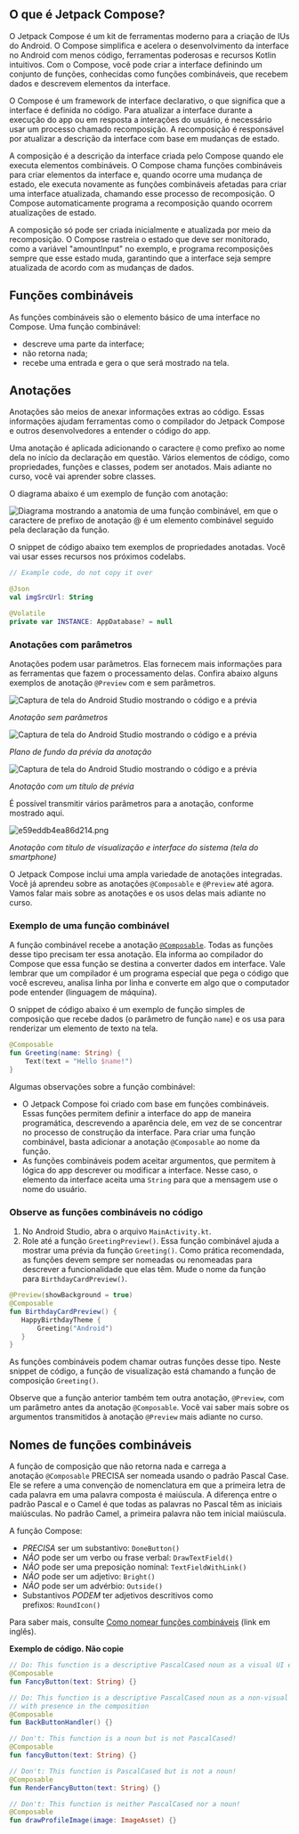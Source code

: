 ## O que é Jetpack Compose?

O Jetpack Compose é um kit de ferramentas moderno para a criação de IUs do Android. O Compose simplifica e acelera o desenvolvimento da interface no Android com menos código, ferramentas poderosas e recursos Kotlin intuitivos. Com o Compose, você pode criar a interface definindo um conjunto de funções, conhecidas como funções combináveis, que recebem dados e descrevem elementos da interface.

O Compose é um framework de interface declarativo, o que significa que a interface é definida no código. Para atualizar a interface durante a execução do app ou em resposta a interações do usuário, é necessário usar um processo chamado recomposição. A recomposição é responsável por atualizar a descrição da interface com base em mudanças de estado.

A composição é a descrição da interface criada pelo Compose quando ele executa elementos combináveis. O Compose chama funções combináveis para criar elementos da interface e, quando ocorre uma mudança de estado, ele executa novamente as funções combináveis afetadas para criar uma interface atualizada, chamando esse processo de recomposição. O Compose automaticamente programa a recomposição quando ocorrem atualizações de estado.

A composição só pode ser criada inicialmente e atualizada por meio da recomposição. O Compose rastreia o estado que deve ser monitorado, como a variável "amountInput" no exemplo, e programa recomposições sempre que esse estado muda, garantindo que a interface seja sempre atualizada de acordo com as mudanças de dados.

## Funções combináveis

As funções combináveis são o elemento básico de uma interface no Compose. Uma função combinável:

- descreve uma parte da interface;
- não retorna nada;
- recebe uma entrada e gera o que será mostrado na tela.
## Anotações

Anotações são meios de anexar informações extras ao código. Essas informações ajudam ferramentas como o compilador do Jetpack Compose e outros desenvolvedores a entender o código do app.

Uma anotação é aplicada adicionando o caractere `@` como prefixo ao nome dela no início da declaração em questão. Vários elementos de código, como propriedades, funções e classes, podem ser anotados. Mais adiante no curso, você vai aprender sobre classes.

O diagrama abaixo é um exemplo de função com anotação:

![Diagrama mostrando a anatomia de uma função combinável, em que o caractere de prefixo de anotação @ é um elemento combinável seguido pela declaração da função.](https://developer.android.com/static/codelabs/basic-android-kotlin-compose-text-composables/img/a3da8d7133397e49.png?hl=pt-br)

O snippet de código abaixo tem exemplos de propriedades anotadas. Você vai usar esses recursos nos próximos codelabs.

```Kotlin
// Example code, do not copy it over

@Json
val imgSrcUrl: String

@Volatile
private var INSTANCE: AppDatabase? = null
```

### Anotações com parâmetros

Anotações podem usar parâmetros. Elas fornecem mais informações para as ferramentas que fazem o processamento delas. Confira abaixo alguns exemplos de anotação `@Preview` com e sem parâmetros.

![Captura de tela do Android Studio mostrando o código e a prévia](https://developer.android.com/static/codelabs/basic-android-kotlin-compose-text-composables/img/5ae0d357533ceb78.png?hl=pt-br)

_Anotação sem parâmetros_

![Captura de tela do Android Studio mostrando o código e a prévia](https://developer.android.com/static/codelabs/basic-android-kotlin-compose-text-composables/img/d778b6a999afba93.png?hl=pt-br)

_Plano de fundo da prévia da anotação_

![Captura de tela do Android Studio mostrando o código e a prévia](https://developer.android.com/static/codelabs/basic-android-kotlin-compose-text-composables/img/6271a7ef904edfa2.png?hl=pt-br)

_Anotação com um título de prévia_

É possível transmitir vários parâmetros para a anotação, conforme mostrado aqui.

![e59eddb4ea86d214.png](https://developer.android.com/static/codelabs/basic-android-kotlin-compose-text-composables/img/e59eddb4ea86d214.png?hl=pt-br)

_Anotação com título de visualização e interface do sistema (tela do smartphone)_

O Jetpack Compose inclui uma ampla variedade de anotações integradas. Você já aprendeu sobre as anotações `@Composable` e `@Preview` até agora. Vamos falar mais sobre as anotações e os usos delas mais adiante no curso.

### Exemplo de uma função combinável

A função combinável recebe a anotação [`@Composable`](https://developer.android.com/reference/kotlin/androidx/compose/runtime/Composable?hl=pt-br). Todas as funções desse tipo precisam ter essa anotação. Ela informa ao compilador do Compose que essa função se destina a converter dados em interface. Vale lembrar que um compilador é um programa especial que pega o código que você escreveu, analisa linha por linha e converte em algo que o computador pode entender (linguagem de máquina).

O snippet de código abaixo é um exemplo de função simples de composição que recebe dados (o parâmetro de função `name`) e os usa para renderizar um elemento de texto na tela.

```Kotlin
@Composable
fun Greeting(name: String) {
    Text(text = "Hello $name!")
}
```

Algumas observações sobre a função combinável:

- O Jetpack Compose foi criado com base em funções combináveis. Essas funções permitem definir a interface do app de maneira programática, descrevendo a aparência dele, em vez de se concentrar no processo de construção da interface. Para criar uma função combinável, basta adicionar a anotação `@Composable` ao nome da função.
- As funções combináveis podem aceitar argumentos, que permitem à lógica do app descrever ou modificar a interface. Nesse caso, o elemento da interface aceita uma `String` para que a mensagem use o nome do usuário.

### Observe as funções combináveis no código

1. No Android Studio, abra o arquivo `MainActivity.kt`.
2. Role até a função `GreetingPreview()`. Essa função combinável ajuda a mostrar uma prévia da função `Greeting()`. Como prática recomendada, as funções devem sempre ser nomeadas ou renomeadas para descrever a funcionalidade que elas têm. Mude o nome da função para `BirthdayCardPreview()`.

```Kotlin
@Preview(showBackground = true)
@Composable
fun BirthdayCardPreview() {
   HappyBirthdayTheme {
       Greeting("Android")
   }
}
```

As funções combináveis podem chamar outras funções desse tipo. Neste snippet de código, a função de visualização está chamando a função de composição `Greeting()`.

Observe que a função anterior também tem outra anotação, `@Preview`, com um parâmetro antes da anotação `@Composable`. Você vai saber mais sobre os argumentos transmitidos à anotação `@Preview` mais adiante no curso.

## Nomes de funções combináveis

A função de composição que não retorna nada e carrega a anotação `@Composable` PRECISA ser nomeada usando o padrão Pascal Case. Ele se refere a uma convenção de nomenclatura em que a primeira letra de cada palavra em uma palavra composta é maiúscula. A diferença entre o padrão Pascal e o Camel é que todas as palavras no Pascal têm as iniciais maiúsculas. No padrão Camel, a primeira palavra não tem inicial maiúscula.

A função Compose:

- _PRECISA_ ser um substantivo: `DoneButton()`
- _NÃO_ pode ser um verbo ou frase verbal: `DrawTextField()`
- _NÃO_ pode ser uma preposição nominal: `TextFieldWithLink()`
- _NÃO_ pode ser um adjetivo: `Bright()`
- _NÃO_ pode ser um advérbio: `Outside()`
- Substantivos _PODEM_ ter adjetivos descritivos como prefixos: `RoundIcon()`

Para saber mais, consulte [Como nomear funções combináveis](https://github.com/androidx/androidx/blob/androidx-main/compose/docs/compose-api-guidelines.md#naming-unit-composable-functions-as-entities) (link em inglês).

**Exemplo de código. Não copie**

```Kotlin
// Do: This function is a descriptive PascalCased noun as a visual UI element
@Composable
fun FancyButton(text: String) {}

// Do: This function is a descriptive PascalCased noun as a non-visual element
// with presence in the composition
@Composable
fun BackButtonHandler() {}

// Don't: This function is a noun but is not PascalCased!
@Composable
fun fancyButton(text: String) {}

// Don't: This function is PascalCased but is not a noun!
@Composable
fun RenderFancyButton(text: String) {}

// Don't: This function is neither PascalCased nor a noun!
@Composable
fun drawProfileImage(image: ImageAsset) {}
```